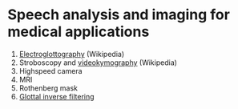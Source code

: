 # Speech analysis and imaging for medical applications

1.  [Electroglottography](https://en.wikipedia.org/wiki/Electroglottograph)
    (Wikipedia)
2.  Stroboscopy and
    [videokymography](https://en.wikipedia.org/wiki/Videokymography)
    (Wikipedia)
3.  Highspeed camera
4.  MRI
5.  Rothenberg mask
6.  [Glottal inverse filtering](Glottal_inverse_filtering)
